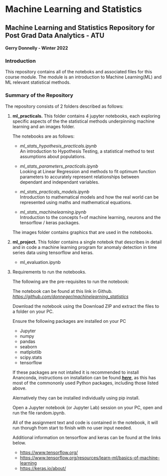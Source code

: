 # Machine Learning and Statistics
## Machine Learning and Statistics Repository for Post Grad Data Analytics - ATU
#### Gerry Donnelly - Winter 2022

### Introduction
This repository contains all of the noteboks and associated files for this course module. The module is an introduction to Machine Learning(ML) and ML relevant statistical methods. 

### Summary of the Repository
The repository consists of 2 folders described as follows:
1. **ml_practicals.**
   This folder contains 4 jupyter notebooks, each exploring specific aspects of the the statistical methods underpinning machine learning and an images folder. 
   
   The notebooks are as follows:
   - *ml_stats_hypothesis_practicals.ipynb*  
        An introduction to Hypothesis Testing, a statistical method to test assumptions about populations.

   - *ml_stats_parameters_practicals.ipynb*  
        Looking at Linear Regression and methods to fit optimum function parameters to accurately represent relationships between dependant and independant variables.

   - *ml_stats_practicals_models.ipynb*  
        Introduction to mathematical models and how the real world can be represented using maths and mathematical equations. 

   - *ml_stats_machinelearning.ipynb*  
        Introduction to the concepts f=of machine learning, neurons and the tensorflow / keras packages.
   
   The images folder contains graphics that are used in the notebooks. 

2. **ml_project.**
    This folder contains a single notebok that describes in detail and in code a machine learning program for anomaly detection in time series data using tensorflow and keras.
    
    - ml_evaluation.ipynb  
  
3. Requirements to run the notebooks.
   
   The following are the pre-requisites to run the notebook:

    The notebook can be found at this link in Github.
        *https://github.com/donneger/machinelearning_statistics*

    Download the notebook using the Download ZIP and extract the files to a folder on your PC.

    Ensure the following packages are installed on your PC

    - Jupyter  
    - numpy
    - pandas
    - seaborn  
    - matlplotlib   
    - scipy.stats  
    - tensorflow 

    If these packages are not intalled it is recommended to install Ananconda, instructions on installation can be found [***here***](https://docs.anaconda.com/anaconda/install/index.html), as this has most of the commononly used Python packages, including those listed above.

    Alernatively they can be installed individually using pip install.

    Open a Jupyter notebook (or Jupyter Lab) session on your PC, open and run the file random.ipynb.

    All of the assignment text and code is contained in the notebook, it will run thorugh from start to finish with no user input needed.

    Additional information on tensorflow and keras can be found at the links below.
   - https://www.tensorflow.org/
   - https://www.tensorflow.org/resources/learn-ml/basics-of-machine-learning
   - https://keras.io/about/

